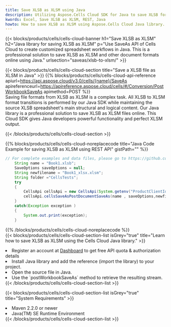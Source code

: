 ```yaml
---
title: Save XLSB as XLSM using Java 
description: Utilizing Aspose.Cells Cloud SDK for Java to save XLSB format file as XLSM format file. 
kwords: Excel, Save XLSB as XLSM, REST, Java
howto: How to save XLSB as XLSM using Aspose.Cells Cloud Java library.
---
```



{{< blocks/products/cells/cells-cloud-banner h1="Save XLSB as XLSM" h2="Java library for saving XLSB as XLSM" p="Use SaveAs API of Cells Cloud to create customized spreadsheet workflows in Java. This is a professional solution to save XLSB as XLSM and other document formats online using Java." urlsection="saveas/xlsb-to-xlsm/" >}}

{{< blocks/products/cells/cells-cloud-section  title="Save a XLSB file as XLSM in Java" >}}
{{% blocks/products/cells/cells-cloud-api-reference  apiurl=https://api.aspose.cloud/v3.0/cells/{name}/SaveAs  apireferenceurl=https://apireference.aspose.cloud/cells/#/Conversion/PostWorkbookSaveAs  apimethod=POST %}}
<br/>
Saving file formats from XLSB as XLSM is a complex task. All XLSB to XLSM format transitions is performed by our Java SDK while maintaining the source XLSB spreadsheet's main structural and logical content. Our Java library is a professional solution to save XLSB as XLSM files online. This Cloud SDK gives Java developers powerful functionality and perfect XLSM output.

{{< /blocks/products/cells/cells-cloud-section >}}

{{% blocks/products/cells/cells-cloud-noreplacecode title="Java Code Example for saving XLSB as XLSM using REST API" gistPath="" %}}
  
```java
// For complete examples and data files, please go to https://github.com/aspose-cells-cloud/aspose-cells-cloud-java/
    String name = "Book1.xlsb";
    SaveOptions saveOptions = null;
    String newfilename = "Book1_xlsx.xlsm";
    String folder ="CellsTests";
    try 
    {
        CellsApi cellsApi = new CellsApi(System.getenv("ProductClientId"), System.getenv("ProductClientSecret"));
        cellsApi.cellsSaveAsPostDocumentSaveAs(name , saveOptions,newfilename,false,false,folder,null,null,null,true);                       
    }
    catch(Exception exception )
    {
        System.out.print(exception);
    }
```
  
{{% /blocks/products/cells/cells-cloud-noreplacecode  %}}
<br/>
{{< blocks/products/cells/cells-cloud-section-list isGrey="true"  title="Learn how to save XLSB as XLSM using the Cells Cloud Java library." >}}
<li>Register an account at <a href="https://dashboard.aspose.cloud/">Dashboard</a> to get free API quota & authorization details</li>
<li>Install Java library and add the reference (import the library) to your project.</li>
<li>Open the source file in Java.</li>
<li>Use the `postWorkbookSaveAs` method to retrieve the resulting stream.</li>
{{< /blocks/products/cells/cells-cloud-section-list >}}

{{< blocks/products/cells/cells-cloud-section-list isGrey="true"  title="System Requirements" >}}
<li>Maven 2.2.0 or newer</li>
<li>Java(TM) SE Runtime Environment</li>
{{< /blocks/products/cells/cells-cloud-section-list >}}

